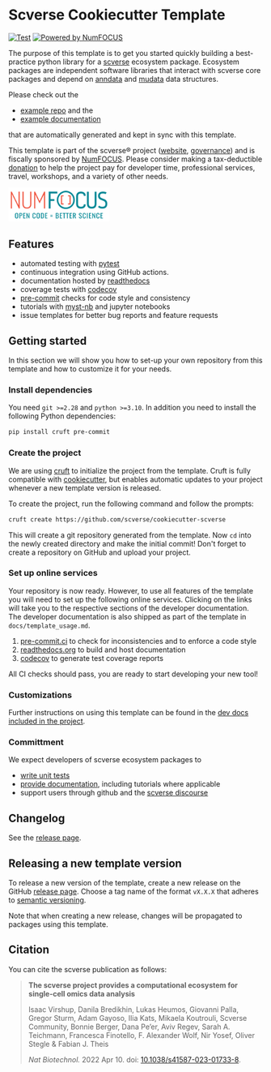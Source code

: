 # Scverse Cookiecutter Template

[![Test][badge-test]][link-test]
[![Powered by NumFOCUS][badge-numfocus]][link-numfocus]

The purpose of this template is to get you started quickly building a best-practice python library for a [scverse][] ecosystem package.
Ecosystem packages are independent software libraries that interact with scverse core packages and depend on [anndata][] and [mudata][] data structures.

Please check out the

- [example repo](https://github.com/scverse/cookiecutter-scverse-instance) and the
- [example documentation](https://cookiecutter-scverse-instance.readthedocs.io/en/latest/)

that are automatically generated and kept in sync with this template.

[//]: # "numfocus-fiscal-sponsor-attribution"

This template is part of the scverse® project ([website](https://scverse.org), [governance](https://scverse.org/about/roles)) and is fiscally sponsored by [NumFOCUS](https://numfocus.org/).
Please consider making a tax-deductible [donation](https://numfocus.org/donate-to-scverse) to help the project pay for developer time, professional services, travel, workshops, and a variety of other needs.

<a href="https://numfocus.org/project/scverse">
  <img
    src="https://raw.githubusercontent.com/numfocus/templates/master/images/numfocus-logo.png"
    width="200"
  >
</a>

[badge-test]: https://github.com/scverse/cookiecutter-scverse/actions/workflows/test.yaml/badge.svg
[link-test]: https://github.com/scverse/cookiecutter-scverse/actions/workflows/test.yaml
[badge-numfocus]: https://img.shields.io/badge/powered%20by-NumFOCUS-orange.svg?style=flat&colorA=E1523D&colorB=007D8A
[link-numfocus]: http://numfocus.org

## Features

- automated testing with [pytest][]
- continuous integration using GitHub actions.
- documentation hosted by [readthedocs][]
- coverage tests with [codecov][]
- [pre-commit][] checks for code style and consistency
- tutorials with [myst-nb][] and jupyter notebooks
- issue templates for better bug reports and feature requests

## Getting started

In this section we will show you how to set-up your own repository from this template
and how to customize it for your needs.

### Install dependencies

You need `git >=2.28` and `python >=3.10`. In addition you need to install the following Python dependencies:

```bash
pip install cruft pre-commit
```

### Create the project

We are using [cruft](https://github.com/cruft/cruft) to initialize the project from the template. Cruft
is fully compatible with [cookiecutter](https://github.com/cookiecutter/cookiecutter), but enables automatic
updates to your project whenever a new template version is released.

To create the project, run the following command and follow the prompts:

```bash
cruft create https://github.com/scverse/cookiecutter-scverse
```

This will create a git repository generated from the template.
Now `cd` into the newly created directory and make the initial commit!
Don't forget to create a repository on GitHub and upload your project.

### Set up online services

Your repository is now ready. However, to use all features of the template you will need to set up the following
online services. Clicking on the links will take you to the respective sections of the developer documentation.
The developer documentation is also shipped as part of the template in `docs/template_usage.md`.

1.  [pre-commit.ci][setup-pre-commit] to check for inconsistencies and to enforce a code style
2.  [readthedocs.org][setup-rtd] to build and host documentation
3.  [codecov][setup-codecov] to generate test coverage reports

All CI checks should pass, you are ready to start developing your new tool!

### Customizations

Further instructions on using this template can be found in the [dev docs included in the project](https://cookiecutter-scverse-instance.readthedocs.io/en/latest/template_usage.html).

### Committment

We expect developers of scverse ecosystem packages to

- [write unit tests][write-tests]
- [provide documentation][write-docs], including tutorials where applicable
- support users through github and the [scverse discourse][]

## Changelog

See the [release page][].

## Releasing a new template version

To release a new version of the template, create a new release on the GitHub [release page][].
Choose a tag name of the format `vX.X.X` that adheres to [semantic versioning](https://semver.org/).

Note that when creating a new release, changes will be propagated to packages using this template.

## Citation

You can cite the scverse publication as follows:

> **The scverse project provides a computational ecosystem for single-cell omics data analysis**
>
> Isaac Virshup, Danila Bredikhin, Lukas Heumos, Giovanni Palla, Gregor Sturm, Adam Gayoso, Ilia Kats, Mikaela Koutrouli, Scverse Community, Bonnie Berger, Dana Pe’er, Aviv Regev, Sarah A. Teichmann, Francesca Finotello, F. Alexander Wolf, Nir Yosef, Oliver Stegle & Fabian J. Theis
>
> _Nat Biotechnol._ 2022 Apr 10. doi: [10.1038/s41587-023-01733-8](https://doi.org/10.1038/s41587-023-01733-8).

<!-- links -->

[setup-pre-commit]: https://cookiecutter-scverse-instance.readthedocs.io/en/latest/template_usage.html#pre-commit-checks
[setup-rtd]: https://cookiecutter-scverse-instance.readthedocs.io/en/latest/template_usage.html#documentation-on-readthedocs
[setup-codecov]: https://cookiecutter-scverse-instance.readthedocs.io/en/latest/template_usage.html#coverage-tests-with-codecov
[write-tests]: https://cookiecutter-scverse-instance.readthedocs.io/en/latest/template_usage.html#writing-tests
[write-docs]: https://cookiecutter-scverse-instance.readthedocs.io/en/latest/template_usage.html#writing-documentation
[readthedocs]: https://readthedocs.org/
[myst-nb]: https://myst-nb.readthedocs.io/
[pre-commit]: https://pre-commit.com/
[scverse]: https://scverse.org/
[anndata]: https://anndata.readthedocs.io/en/latest/
[mudata]: https://muon.readthedocs.io/en/latest/notebooks/quickstart_mudata.html
[codecov]: https://about.codecov.io/
[scverse discourse]: https://discourse.scverse.org/
[pytest]: https://docs.pytest.org
[release page]: https://github.com/scverse/cookiecutter-scverse/releases
